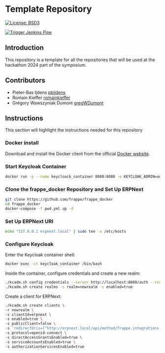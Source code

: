 # Template Repository

[![License: BSD3](https://img.shields.io/badge/License-BSD3-blue.svg)](https://opensource.org/license/bsd-3-clause/)

[![Trigger Jenkins Pipe](https://github.com/digitharium/hiami-erpnext-keycloak/actions/workflows/main.yml/badge.svg)](https://github.com/digitharium/hiami-erpnext-keycloak/actions/workflows/main.yml)

## Introduction

This repository is a template for all the repositories that will be used at the hackathon 2024 part of the symposium.

## Contributors

* Pieter-Bas Ijdens [pbijdens](github.com/pbijdens)
* Romain Kieffer [romainkieffer](github.com/romainkieffer)
* Grégory Wawszyniak Dumont [gregWDumont](https://github.com/gregWDumont)

## Instructions

This section will highlight the instructions needed for this repository

### Docker install

Download and install the Docker client from the official [Docker website](https://www.docker.com/).

### Start Keycloak Container

```bash
docker run -p --name keycloack_container 8080:8080 -e KEYCLOAK_ADMIN=admin -e KEYCLOAK_ADMIN_PASSWORD=admin quay.io/keycloak/keycloak:23.0.4 start-dev
```

### Clone the frappe_docker Repository and Set Up ERPNext

```bash
git clone https://github.com/frappe/frappe_docker
cd frappe_docker
docker-compose -f pwd.yml up -d
```

### Set Up ERPNext URI

```bash
echo "127.0.0.1 erpnext.local" | sudo tee -a /etc/hosts
```

### Configure Keycloak

Enter the Keycloak container shell:

```bash
docker exec -it keycloak_container /bin/bash
```

Inside the container, configure credentials and create a new realm:

```bash
./kcadm.sh config credentials --server http://localhost:8080/auth --realm master --user admin --password admin
./kcadm.sh create realms -s realm=newrealm -s enabled=true
```

Create a client for ERPNext:

```bash
./kcadm.sh create clients \
-r newrealm \
-s clientId=erpnext \
-s enabled=true \
-s publicClient=false \
-s 'redirectUris=["http://erpnext.local/api/method/frappe.integrations.oauth2.authorize"]' \
-s protocol=openid-connect \
-s directAccessGrantsEnabled=true \
-s serviceAccountsEnabled=true \
-s authorizationServicesEnabled=true
```
